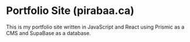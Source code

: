 # Portfolio Site (pirabaa.ca)

This is my portfolio site written in JavaScript and React using Prismic as a CMS and SupaBase as a database.